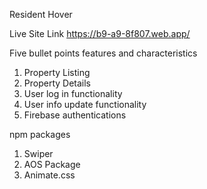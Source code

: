 Resident Hover

Live Site Link
https://b9-a9-8f807.web.app/




Five bullet points features and characteristics

1. Property Listing
2. Property Details
3. User log in functionality
4. User info update functionality
5. Firebase authentications 


npm packages

1. Swiper
2. AOS Package
3. Animate.css